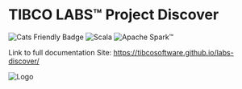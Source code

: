 # TIBCO LABS™ Project Discover

![Cats Friendly Badge](https://typelevel.org/cats/img/cats-badge-tiny.png) ![Scala](https://img.shields.io/badge/scala-2.11-blue) ![Apache Spark™](https://img.shields.io/badge/Spark-2.1.1-informational?style=flat-square&logo=appveyor)

Link to full documentation Site: https://tibcosoftware.github.io/labs-discover/

![Logo](https://tibcosoftware.github.io/TIBCO-LABS/about/tibcolabs-brand.png "Labs Logo")
